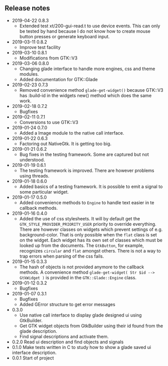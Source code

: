 ## Release notes

* 2019-04-22 0.8.3
  * Extended test xt/200-gui-read.t to use device events. This can only be tested by hand because I do not know how to create mouse button presses or generate keyboard input.
* 2019-03-11 0.8.2
  * Improve test facility
* 2019-03-10 0.8.1
  * Modifications from GTK::V3
* 2019-03-06 0.8.0
  * Changing glade interface to handle more engines, css and theme modules.
  * Added documentation for GTK::Glade
* 2019-02-23 0.7.3
  * Removed convenience method `glade-get-widget()` because GTK::V3 has :build-id in the widgets new() method which does the same work.
* 2019-02-18 0.7.2
  * Bugfixes
* 2019-02-11 0.7.1
  * Conversions to use GTK::V3
* 2019-01-24 0.7.0
  * Added a Image module to the native call interface.
* 2019-01-22 0.6.3
  * Factoring out NativeGtk. It is getting too big.
* 2019-01-21 0.6.2
  * Bug fixes in the testing framework. Some are captured but not understood.
* 2019-01-19 0.6.1
  * The testing framework is improved. There are however problems using threads.
* 2019-01-18 0.6.0
  * Added basics of a testing framework. It is possible to emit a signal to some particular widget.
* 2019-01-17 0.5.0
  * Added convenience methods to `Engine` to handle text easier in te callback methods.
* 2019-01-16 0.4.0
  * Added the use of css stylesheets. It will by default get the `GTK_STYLE_PROVIDER_PRIORITY_USER` priority to override everything. There are however classes on widgets which prevent settings of e.g. background-color. That is only possible when the `flat` class is set on the widget. Each widget has its own set of classes which must be looked up from the documents. The `GtkButton`, for example, recognizes `circular` and `flat` amongst others. There is not a way to trap errors when parsing of the css fails.
* 2019-01-15 0.3.3
  * The hash of objects is not provided anymore to the callback methods. A convenience method `glade-get-widget( Str $id --> GtkWidget )` is provided in the `GTK::Glade::Engine` class.
* 2019-01-12 0.3.2
  * Bugfixes
* 2019-01-07 0.3.1
  * Bugfixes
  * Added GError structure to get error messages
* 0.3.0
  * Use native call interface to display glade designed ui using GtkBuilder.
  * Get GTK widget objects from GtkBuilder using their id found from the glade description.
  * Find signal descriptions and activate them.
* 0.2.0 Read ui description and find objects and signals
* 0.1.0 Make tests written in C to study how to show a glade saved ui interface description.
* 0.0.1 Start of project
